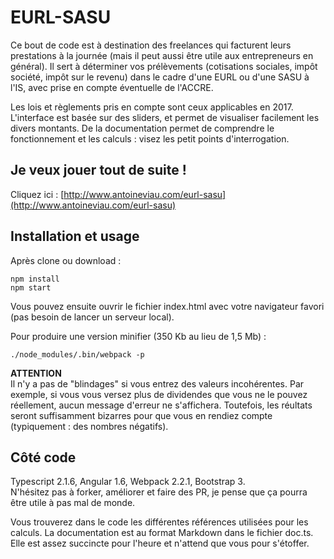 # EURL-SASU

Ce bout de code est à destination des freelances qui facturent leurs prestations à la journée (mais il peut aussi être utile aux entrepreneurs en général). Il sert à déterminer vos prélèvements (cotisations sociales, impôt société, impôt sur le revenu) dans le cadre d'une EURL ou d'une SASU à l'IS, avec prise en compte éventuelle de l'ACCRE.  

Les lois et règlements pris en compte sont ceux applicables en 2017. L'interface est basée sur des sliders, et permet de visualiser facilement les divers montants. De la documentation permet de comprendre le fonctionnement et les calculs : visez les petit points d'interrogation.   

## Je veux jouer tout de suite !

Cliquez ici : [http://www.antoineviau.com/eurl-sasu](http://www.antoineviau.com/eurl-sasu)

## Installation et usage

Après clone ou download : 

    npm install
    npm start

Vous pouvez ensuite ouvrir le fichier index.html avec votre navigateur favori (pas besoin de lancer un serveur local).  

Pour produire une version minifier (350 Kb au lieu de 1,5 Mb) : 

    ./node_modules/.bin/webpack -p


**ATTENTION**  
Il n'y a pas de "blindages" si vous entrez des valeurs incohérentes. Par exemple, si vous vous versez plus de dividendes que vous ne le pouvez réellement, aucun message d'erreur ne s'affichera. Toutefois, les réultats seront suffisamment bizarres pour que vous en rendiez compte (typiquement : des nombres négatifs).

## Côté code

Typescript 2.1.6, Angular 1.6, Webpack 2.2.1, Bootstrap 3.  
N'hésitez pas à forker, améliorer et faire des PR, je pense que ça pourra être utile à pas mal de monde.

Vous trouverez dans le code les différentes références utilisées pour les calculs. La documentation est au format Markdown dans le fichier doc.ts. Elle est assez succincte pour l'heure et n'attend que vous pour s'étoffer. 

 